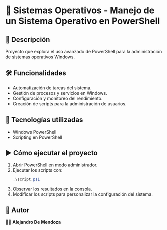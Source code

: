 # 📌 Sistemas Operativos - Manejo de un Sistema Operativo en PowerShell  

## 📖 Descripción  
Proyecto que explora el uso avanzado de PowerShell para la administración de sistemas operativos Windows.

## 🛠️ Funcionalidades  
- Automatización de tareas del sistema.  
- Gestión de procesos y servicios en Windows.  
- Configuración y monitoreo del rendimiento.  
- Creación de scripts para la administración de usuarios.  

## 🚀 Tecnologías utilizadas  
- Windows PowerShell  
- Scripting en PowerShell  

## ▶️ Cómo ejecutar el proyecto  
1. Abrir PowerShell en modo administrador.  
2. Ejecutar los scripts con:  
   ```powershell
   .\script.ps1
   ```
3. Observar los resultados en la consola.  
4. Modificar los scripts para personalizar la configuración del sistema.  

## 📌 Autor  
👨‍💻 **Alejandro De Mendoza**
